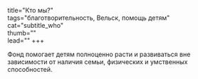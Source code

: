 title="Кто мы?"  
tags="благотворительность, Вельск, помощь детям"  
cat="subtitle_who"  
thumb=""  
lead=""
+++

Фонд помогает детям полноценно расти и развиваться вне зависимости от наличия семьи, физических и умственных способностей. 
